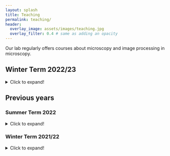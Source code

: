 ```yaml
---
layout: splash 
title: Teaching 
permalink: teaching/
header:
  overlay_image: assets/images/teaching.jpg
  overlay_filter: 0.4 # same as adding an opacity
---
```


Our lab regularly offers courses about microscopy and image processing in microscopy.


## Winter Term 2022/23 
<details>
    <summary>Click to expand!</summary>

#### Image Processing in Microscopy
* Friday 12:30pm in PC Pool at ACP
* Exercises bi-weekly: 14:15pm in CIP Pool
* Teachers: Rainer Heintzmann, Felix Wechsler, Lukas Haßfurth
* Register via Friedolin for both the course and the exercise and you should be able to see the Moodle course.
* [GitHub repository](https://github.com/bionanoimaging/Image-Processing-In-Microscopy-2022-2023) contains the exercises


#### Computational Imaging
* Tuesday 12:00PM in PC Pool at ACP
* Teachers: Lars Loetgering, Rainer Heintzmann
* Register via Friedolin for both the course and the exercise and you should be able to see the Moodle course.


</details>

## Previous years

### Summer Term 2022
<details>
    <summary>Click to expand!</summary>

#### Microscopy
* Friday, 12:30PM 
* Albert-Einstein-Str. 6 - SR 2-ACP
* Teachers: Rainer Heintzmann, Christian Eggeling
* [Friedolin link](https://friedolin.uni-jena.de/qisserver/rds?state=wsearchv&search=1&subdir=veranstaltung&veranstaltung.dtxt=microscopy&veranstaltung.semester=20221&P_start=0&P_anzahl=10&P.sort=&_form=display)


#### Biophotonics
* Friday 8:30AM 
* Albert-Einstein-Str. 6 - SR 1-ACP
* Teachers: Daniela Täuber, Rainer Heintzmann, Christian Eggeling
* [Friedolin link](https://friedolin.uni-jena.de/qisserver/rds?state=wsearchv&search=1&subdir=veranstaltung&veranstaltung.dtxt=biophotonics&veranstaltung.semester=20221&P_start=0&P_anzahl=10&P.sort=&_form=display)

</details>


### Winter Term 2021/22 
<details>
    <summary>Click to expand!</summary>

#### Image Processing in Microscopy
* Friday 12:30pm in CIP Pool at ACP
* Teachers: Rainer Heintzmann, Felix Wechsler
* Register via Friedolin for both the course and the exercise and you should be able to see the Moodle course.
* [GitHub repository](https://github.com/bionanoimaging/Image-Processing-In-Microscopy/) containing all exercises
* [Friedolin link](https://friedolin.uni-jena.de/qisserver/rds?state=verpublish&status=init&vmfile=no&publishid=187771&moduleCall=webInfo&publishConfFile=webInfo&publishSubDir=veranstaltung)


#### Computational Imaging
* Tuesday 12:15pm in CIP Pool at ACP
* Teachers: Lars Loetgering, Rainer Heintzmann
* Register via Friedolin for both the course and the exercise and you should be able to see the Moodle course.
* [Friedolin link](https://friedolin.uni-jena.de/qisserver/rds?state=verpublish&status=init&vmfile=no&publishid=193012&moduleCall=webInfo&publishConfFile=webInfo&publishSubDir=veranstaltung)


#### Light Microscopy 
* Teachers: Rainer Heintzmann
* Register via Friedolin for both the course and the exercise and you should be able to see the Moodle course.
* [Friedolin link](https://friedolin.uni-jena.de/qisserver/rds?state=wsearchv&search=1&subdir=veranstaltung&veranstaltung.dtxt=Light+Microscopy&veranstaltung.semester=20212&P_start=0&P_anzahl=10&P.sort=&_form=display)


</details>


